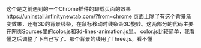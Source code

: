 这个是之前遇到的一个Chrome插件的卸载页面的效果
https://uninstall.infinitynewtab.com/?from=chrome
页面上除了有这个背景渐变效果，还有3D的背景线条，在鼠标移动时线条会3D旋转。这两部分的代码主要在网页Sources里的color.js和3d-lines-animation.js里。
color.js比较简单，我看懂之后调整了下自己写了。那个背景的线用了Three.js。看不懂